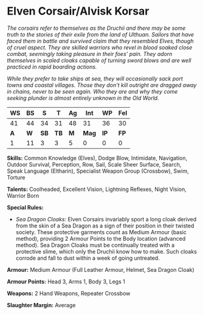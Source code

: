 # Elven Corsair/Alvisk Korsar

_The corsairs refer to themselves as the Druchii and there may
be some truth to the stories of their exile from the land of
Ulthuan. Sailors that have faced them in battle and survived
claim that they resembled Elves, though of cruel aspect. They
are skilled warriors who revel in blood soaked close combat,
seemingly taking pleasure in their foes’ pain. They adorn
themselves in scaled cloaks capable of turning sword blows
and are well practiced in rapid boarding actions._

_While they prefer to take ships at sea, they will occasionally
sack port towns and coastal villages. Those they don’t kill
outright are dragged away in chains, never to be seen again.
Who they are and why they come seeking plunder is almost
entirely unknown in the Old World._

|**WS**|**BS**|**S**|**T**|**Ag**|**Int**|**WP**|**Fel**|
|--|--|-|-|--|---|--|---|
|41|44|34|31|48|31|36|30|
|**A**|**W**|**SB**|**TB**|**M**|**Mag**|**IP**|**FP**|
|1|11|3|3|5|0|0|0|

**Skills:** Common Knowledge (Elves), Dodge Blow,
Intimidate, Navigation, Outdoor Survival,
Perception, Row, Sail, Scale Sheer Surface, Search,
Speak Language (Eltharin), Specialist Weapon Group
(Crossbow), Swim, Torture

**Talents:** Coolheaded, Excellent Vision, Lightning Reflexes,
Night Vision, Warrior Born

**Special Rules:**
* _Sea Dragon Cloaks:_ Elven Corsairs invariably sport
a long cloak derived from the skin of a Sea Dragon
as a sign of their position in their twisted society.
These protective garments count as Medium
Armour (basic method), providing 2 Armour
Points to the Body location (advanced method).
Sea Dragon Cloaks must be continually treated
with a protective slime, which only the Druchii
know how to make. Such cloaks corrode and fall to
dust within a week of going untreated.

**Armour:** Medium Armour (Full Leather Armour, Helmet,
Sea Dragon Cloak)

**Armour Points:** Head 3, Arms 1, Body 3, Legs 1

**Weapons:** 2 Hand Weapons, Repeater Crossbow

**Slaughter Margin:** Average